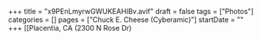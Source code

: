 +++
title = "x9PEnLmyrwGWUKEAHIBv.avif"
draft = false
tags = ["Photos"]
categories = []
pages = ["Chuck E. Cheese (Cyberamic)"]
startDate = ""
+++
[[Placentia, CA (2300 N Rose Dr)
